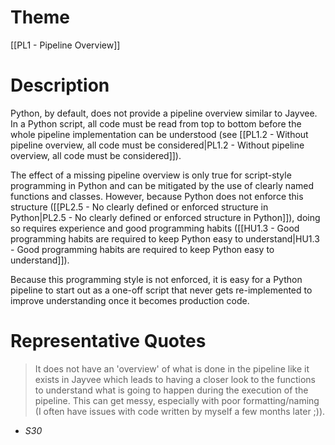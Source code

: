# Theme

[[PL1 - Pipeline Overview]]
# Description

Python, by default, does not provide a pipeline overview similar to Jayvee. In a Python script, all code must be read from top to bottom before the whole pipeline implementation can be understood (see [[PL1.2 - Without pipeline overview, all code must be considered|PL1.2 - Without pipeline overview, all code must be considered]]).

The effect of a missing pipeline overview is only true for script-style programming in Python and can be mitigated by the use of clearly named functions and classes. However, because Python does not enforce this structure ([[PL2.5 - No clearly defined or enforced structure in Python|PL2.5 - No clearly defined or enforced structure in Python]]), doing so requires experience and good programming habits ([[HU1.3 - Good programming habits are required to keep Python easy to understand|HU1.3 - Good programming habits are required to keep Python easy to understand]]).

Because this programming style is not enforced, it is easy for a Python pipeline to start out as a one-off script that never gets re-implemented to improve understanding once it becomes production code.

# Representative Quotes

> It does not have an 'overview' of what is done in the pipeline like it exists in Jayvee which leads to having a closer look to the functions to understand what is going to happen during the execution of the pipeline. This can get messy, especially with poor formatting/naming (I often have issues with code written by myself a few months later ;)).
- *S30*